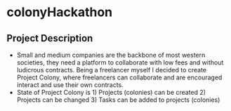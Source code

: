 # colonyHackathon

## Project Description
- Small and medium companies are the backbone of most western societies, they need a platform to collaborate with low fees and without ludicrous contracts. Being a freelancer myself I decided to create Project Colony, where freelancers can collaborate and are encouraged interact and use their own contracts. 
- State of Project Colony is 1) Projects (colonies) can be created 2) Projects can be changed 3) Tasks can be added to projects (colonies)

